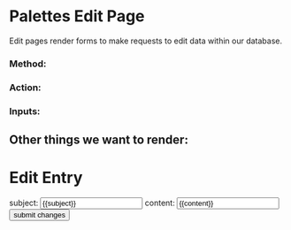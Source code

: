# Palettes Edit Page

Edit pages render forms to make requests to edit data within our database.

### Method:
### Action:
### Inputs:

## Other things we want to render:
<!DOCTYPE html>
<html lang="en">
<head>
  <meta charset="UTF-8">
  <meta name="viewport" content="width=device-width, initial-scale=1.0">
  <meta http-equiv="X-UA-Compatible" content="ie=edge">
  <title>Document</title>
</head>
<body>
  <h1>Edit Entry</h1>
  <form action="/palettes/{{id}}?_method=PUT" method="post">
    <label for="subject">
      subject: <input type="text" name="subject" id="subject" value="{{subject}}">
    </label>
    <label for="content">
      content: <input type="text" name="content" id="content" value="{{content}}">
    </label>
    <button type="submit">submit changes</button>
  </form>
</body>
</html>